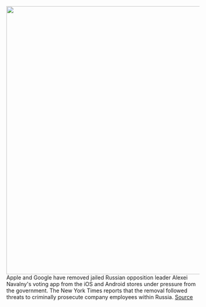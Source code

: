 <img src='https://cdn.vox-cdn.com/thumbor/Le18EI7k2lqi2NMygDoDLjjWY28=/0x0:5568x3712/1200x800/filters:focal(2339x1411:3229x2301)/cdn.vox-cdn.com/uploads/chorus_image/image/69872174/1235291316.0.jpg' width='700px' /><br/>
Apple and Google have removed jailed Russian opposition leader Alexei Navalny's voting app from the iOS and Android stores under pressure from the government. The New York Times reports that the removal followed threats to criminally prosecute company employees within Russia.
<a href='https://www.theverge.com/2021/9/17/22679425/apple-google-remove-navalny-smart-voting-app-russian-election'> Source <a/>
